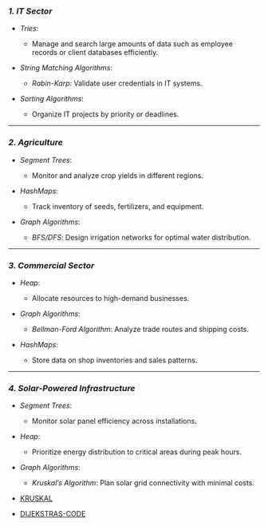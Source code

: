 ### *1. IT Sector*  
- *Tries*:  
  - Manage and search large amounts of data such as employee records or client databases efficiently.  

- *String Matching Algorithms*:  
  - *Rabin-Karp*: Validate user credentials in IT systems.  

- *Sorting Algorithms*:  
  - Organize IT projects by priority or deadlines.

---

### *2. Agriculture*  
- *Segment Trees*:  
  - Monitor and analyze crop yields in different regions.  

- *HashMaps*:  
  - Track inventory of seeds, fertilizers, and equipment.  

- *Graph Algorithms*:  
  - *BFS/DFS*: Design irrigation networks for optimal water distribution.

---

### *3. Commercial Sector*  
- *Heap*:  
  - Allocate resources to high-demand businesses.  

- *Graph Algorithms*:  
  - *Bellman-Ford Algorithm*: Analyze trade routes and shipping costs.  

- *HashMaps*:  
  - Store data on shop inventories and sales patterns.

---

### *4. Solar-Powered Infrastructure*  
- *Segment Trees*:  
  - Monitor solar panel efficiency across installations.  

- *Heap*:  
  - Prioritize energy distribution to critical areas during peak hours.  

- *Graph Algorithms*:  
  - *Kruskal’s Algorithm*: Plan solar grid connectivity with minimal costs.

- [KRUSKAL](./KRUSKAL.MD)
- [DIJEKSTRAS-CODE](./DIJEKSTRAS-CODE.MD)

